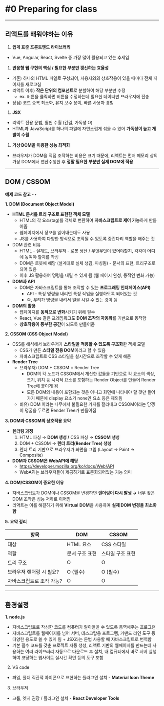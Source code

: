 # #0 Preparing for class

---

## 리액트를 배워야하는 이유

 1. **업계 표준 프론트엔드 라이브러리**

- Vue, Angular, React, Svelte 중 가장 많이 활용되고 있는 추세임

1. **반응형  웹 구현의 핵심 / 필요한 부분만 갱신하는 효율성**
- 기존) 하나의 HTML 파일로 구성되어, 사용자와의 상호작용이 있을 때마다 전체 페이지를 새로고침
- 리액트 이후) **작은 단위의 컴포넌트**로 분할하여 해당 부분만 수정
    - ex. 버튼을 클릭하면 버튼을 수정하는데 필요한 데이터만 브라우저에 전송
- 장점) 코드 중복 최소화, 유지 보수 용이, 빠른 사용자 경험

1. **JSX** 
- 리액트 전용 문법, 훨씬 수월 (간결, 가독성 O)
- HTML과 JavaScript를 하나의 파일에 자연스럽게 섞을 수 있어 **가독성이 높고 개발이 수월**

1. **가상 DOM을 이용한 성능 최적화**
- 브라우저가 DOM을 직접 조작하는 비용은 크기 때문에, 리액트는 먼저 메모리 상의 가상 DOM에서 연산수행한 후 **정말 필요한 부분만 실제 DOM에 적용**

---

## DOM / CSSOM

**예제 코드 참고 - ‣** 

**1. DOM (Document Object Model)**

- **HTML 문서를 트리 구조로 표현한 객체 모델**
    - HTML의 각 요소(tag)를 객체로 변환하여 **자바스크립트로 제어 가능**하게 만들어줌
    - 웹페이지에서 정보를 읽어내는데도 사용
    - JS를 사용하여 다양한 방식으로 조작될 수 있도록 중간다리 역할을 해주는 것
- DOM 관련 비유
    - HTML - 설계도, 브라우저 - 로봇 생산 / 무엇무엇이 있어야할지, 각각이 어디에 놓여야 할지를 작성
    - DOM은 로봇에 해당 (설계대로 실체 생김, 파싱됨) - 문서의 표현, 트리구조로 되어 있음
    - 이후 JS 활용하여 명령을 내릴 수 있게 됨 (웹 페이지 완성, 동적인 변화 가능)
- **DOM과 API**
    - DOM은 자바스크립트를 통해 조작할 수 있는 **프로그래밍 인터페이스(API)**
        - API - 특정 명령을 내리면 특정 작업을 실행하도록 되어있는 것
        - 즉, 우리가 명령을 내려서 일을 시킬 수 있는 것이 됨
- **DOM의 활용**
    - 웹페이지를 **동적으로 변화**시키기 위해 필수
    - React, Vue 같은 프레임워크도 **DOM 조작의 자동화**를 기반으로 동작함
    - **상호작용이 풍부한 공간**이 되도록 만들어줌

**2. CSSOM (CSS Object Model)**

- CSS를 해석해서 브라우저가 **스타일을 적용할 수 있도록 구조화**한 객체 모델
    - CSS가 만든 **스타일 전용 DOM**이라고 할 수 있음
    - 자바스크립트로 CSS 스타일을 실시간으로 조작할 수 있게 해줌
- **Render Tree**
    - 브라우저) DOM + CSSOM = Render Tree
        - DOM의 각 노드가 CSSOM에서 계산한 값들을 기반으로 각 요소의 색상, 크기, 위치 등 시각적 요소를 포함하는 Render Object를 만들어 Render  Tree에 붙이게 됨
        - 모든 DOM의 내용이 포함되는 것은 아니고 화면에 나타내야 할 것만 들어가기 때문에 display 요소가 none인 요소 등은 제외됨
    - 비유) DOM 이라는 나무에서 불필요한 가지를 잘라내고 CSSOM이라는 담쟁이 덩굴을 두르면 Render Tree가 만들어짐

**3. DOM과 CSSOM의 상호작용 요약**

- **렌더링 과정**
    1. HTML 파싱 → **DOM 생성 /** CSS 파싱 → **CSSOM 생성**
    2. DOM + CSSOM → **렌더 트리(Render Tree) 생성**
    3. 렌더 트리 기반으로 브라우저가 화면을 그림 (Layout → Paint → Composite)
- **DOM과 CSSOM은 WebAPI에 해당**
    - https://developer.mozilla.org/ko/docs/Web/API
    - WebAPI는 브라우저들이 제공하기로 표준화되어있는 기능 의미
    

**4. DOM/CSSOM이 중요한 이유**

- 자바스크립트가 DOM이나 CSSOM을 변경하면 **렌더링이 다시 발생 →** 너무 잦은 DOM 조작은 성능 저하로 이어짐
- 리액트는 이를 해결하기 위해 **Virtual DOM**을 사용하여 **실제 DOM 변경을 최소화함**

**5. 요약 정리**

| 항목 | DOM | CSSOM |
| --- | --- | --- |
| 대상 | HTML 요소 | CSS 스타일 |
| 역할 | 문서 구조 표현 | 스타일 구조 표현 |
| 트리 구조 | O | O |
| 브라우저 렌더링 시 필요? | O (필수) | O (필수) |
| 자바스크립트로 조작 가능? | O | O |

---

## 환경설정

**1. node.js**

- 자바스크립트로 작성한 코드를 컴퓨터가 알아들을 수 있도록 통역해주는 프로그램
- 자바스크립트를 웹페이지를 넘어 서버, 데스크탑용 프로그램, 커맨드 라인 도구 등 다양한 용도로 쓸 수 있게 됨 + JSX라는 문법 사용할 때 자바스크립트로 번역함
- 기본 필수 코드를 갖춘 프로젝트 자동 생성, 리액트 기반의 웹페이지를 만드는데 사용하는 여러 라이브러리 자동으로 다운로드 후 설치, 내 컴퓨터에서 바로 서버 실행하여 코딩하는 웹사이트 실시간 확인 등의 도구 포함

 

2. VS code

- 파일, 폴더 직관적 아이콘으로 표현하는 플러그인 설치 - **Material Icon Theme**
    
    

3. 브라우저

- 크롬, 엣지 권장 / 플러그인 설치 - **React Developer Tools**
